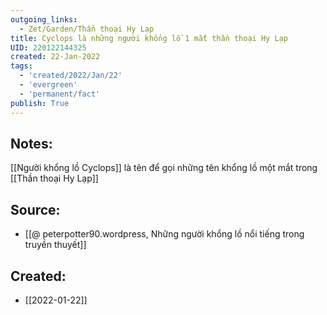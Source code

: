 ```yaml
---
outgoing_links:
  - Zet/Garden/Thần thoại Hy Lạp
title: Cyclops là những người khổng lồ 1 mắt thần thoại Hy Lạp
UID: 220122144325
created: 22-Jan-2022
tags:
  - 'created/2022/Jan/22'
  - 'evergreen'
  - 'permanent/fact'
publish: True
---
```

## Notes:
[[Người khổng lồ Cyclops]] là tên để gọi những tên khổng lồ một mắt trong [[Thần thoại Hy Lạp]]

## Source:
- [[@ peterpotter90.wordpress, Những người khổng lồ nổi tiếng trong truyền thuyết]]


## Created:
- [[2022-01-22]]
